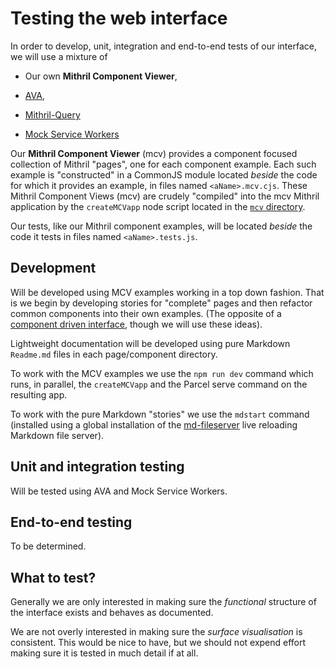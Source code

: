# Testing the web interface

<!-- toc -->

In order to develop, unit, integration and end-to-end tests of our
interface, we will use a mixture of

- Our own **Mithril Component Viewer**,

- [AVA](https://github.com/avajs/ava),

- [Mithril-Query](https://github.com/MithrilJS/mithril-query)

- [Mock Service Workers](https://mswjs.io/)

Our **Mithril Component Viewer** (mcv) provides a component focused
collection of Mithril "pages", one for each component example. Each such
example is "constructed" in a CommonJS module located *beside* the code
for which it provides an example, in files named `<aName>.mcv.cjs`. These
Mithril Component Views (mcv) are crudely "compiled" into the mcv Mithril
application by the `createMCVapp` node script located in the [`mcv`
directory](../mcv).

Our tests, like our Mithril component examples, will be located *beside* the
code it tests in files named `<aName>.tests.js`.

## Development

Will be developed using MCV examples working in a top down fashion. That
is we begin by developing stories for "complete" pages and then refactor
common components into their own examples. (The opposite of a [component
driven interface](https://www.componentdriven.org/), though we will use
these ideas).

Lightweight documentation will be developed using pure Markdown
`Readme.md` files in each page/component directory.

To work with the MCV examples we use the `npm run dev` command which runs,
in parallel, the `createMCVapp` and the Parcel serve command on the
resulting app.

To work with the pure Markdown "stories" we use the `mdstart` command
(installed using a global installation of the
[md-fileserver](https://github.com/commenthol/md-fileserver) live
reloading Markdown file server).

## Unit and integration testing

Will be tested using AVA and Mock Service Workers.

## End-to-end testing

To be determined.

## What to test?

Generally we are only interested in making sure the *functional* structure
of the interface exists and behaves as documented.

We are not overly interested in making sure the *surface* *visualisation*
is consistent. This would be nice to have, but we should not expend effort
making sure it is tested in much detail if at all.
